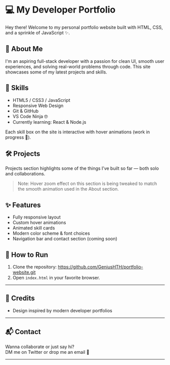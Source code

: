 # 💻 My Developer Portfolio

Hey there! Welcome to my personal portfolio website built with HTML, CSS, and a sprinkle of JavaScript ✨.

## 📖 About Me

I'm an aspiring full-stack developer with a passion for clean UI, smooth user experiences, and solving real-world problems through code. This site showcases some of my latest projects and skills.

## 🧠 Skills

- HTML5 / CSS3 / JavaScript
- Responsive Web Design
- Git & GitHub
- VS Code Ninja 🤓
- Currently learning: React & Node.js

Each skill box on the site is interactive with hover animations (work in progress 🧪).

## 🛠️ Projects

Projects section highlights some of the things I’ve built so far — both solo and collaborations.

> Note: Hover zoom effect on this section is being tweaked to match the smooth animation used in the About section.

## ✨ Features

- Fully responsive layout
- Custom hover animations
- Animated skill cards
- Modern color scheme & font choices
- Navigation bar and contact section (coming soon)

## 📁 How to Run

1. Clone the repository: https://github.com/GeniusHTH/portfolio-website.git
2. Open `index.html` in your favorite browser.

---

## 🤝 Credits
- Design inspired by modern developer portfolios

---

## 📬 Contact

Wanna collaborate or just say hi?  
DM me on Twitter or drop me an email 📩

---

 
